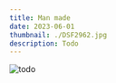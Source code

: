 ```yaml
---
title: Man made
date: 2023-06-01
thumbnail: ./DSF2962.jpg
description: Todo
---
```


![todo](./DSC3458.jpg "todo")
